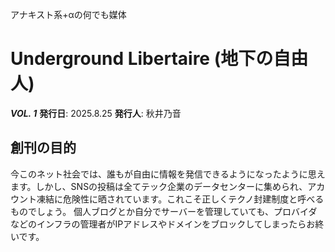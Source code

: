 アナキスト系+αの何でも媒体
# Underground Libertaire (地下の自由人)

**_VOL. 1_** **発行日**: 2025.8.25 **発行人**: 秋井乃音

## 創刊の目的
今このネット社会では、誰もが自由に情報を発信できるようになったように思えます。しかし、SNSの投稿は全てテック企業のデータセンターに集められ、アカウント凍結に危険性に晒されています。これこそ正しくテクノ封建制度と呼べるものでしょう。
個人ブログとか自分でサーバーを管理していても、プロバイダなどのインフラの管理者がIPアドレスやドメインをブロックしてしまったらお終いです。
